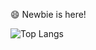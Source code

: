 😄 Newbie is here!

<td>
            <img src="https://github-readme-stats.vercel.app/api/top-langs/?username=DevYunie&layout=compact&langs_count=8&hide=makefile,cmake&theme=dracula&icon_color=3f3fff&title_color=ffffff&bg_color=1f1f1f" alt="Top Langs">
        </td>
<!--
**NAGI1F327/NAGI1F327** is a ✨ _special_ ✨ repository because its `README.md` (this file) appears on your GitHub profile.

Here are some ideas to get you started:

- 🔭 I’m currently working on ...
- 🌱 I’m currently learning ...
- 👯 I’m looking to collaborate on ...
- 🤔 I’m looking for help with ...
- 💬 Ask me about ...
- 📫 How to reach me: ...
- 😄 Pronouns: ...
- ⚡ Fun fact: ...
-->
